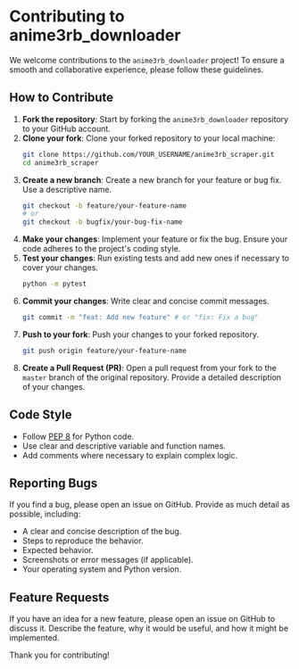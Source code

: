 # Contributing to anime3rb_downloader

We welcome contributions to the `anime3rb_downloader` project! To ensure a smooth and collaborative experience, please follow these guidelines.

## How to Contribute

1.  **Fork the repository**: Start by forking the `anime3rb_downloader` repository to your GitHub account.
2.  **Clone your fork**: Clone your forked repository to your local machine:
    ```bash
    git clone https://github.com/YOUR_USERNAME/anime3rb_scraper.git
    cd anime3rb_scraper
    ```
3.  **Create a new branch**: Create a new branch for your feature or bug fix. Use a descriptive name.
    ```bash
    git checkout -b feature/your-feature-name
    # or
    git checkout -b bugfix/your-bug-fix-name
    ```
4.  **Make your changes**: Implement your feature or fix the bug. Ensure your code adheres to the project's coding style.
5.  **Test your changes**: Run existing tests and add new ones if necessary to cover your changes.
    ```bash
    python -m pytest
    ```
6.  **Commit your changes**: Write clear and concise commit messages.
    ```bash
    git commit -m "feat: Add new feature" # or "fix: Fix a bug"
    ```
7.  **Push to your fork**: Push your changes to your forked repository.
    ```bash
    git push origin feature/your-feature-name
    ```
8.  **Create a Pull Request (PR)**: Open a pull request from your fork to the `master` branch of the original repository. Provide a detailed description of your changes.

## Code Style

*   Follow [PEP 8](https://www.python.org/dev/peps/pep-0008/) for Python code.
*   Use clear and descriptive variable and function names.
*   Add comments where necessary to explain complex logic.

## Reporting Bugs

If you find a bug, please open an issue on GitHub. Provide as much detail as possible, including:

*   A clear and concise description of the bug.
*   Steps to reproduce the behavior.
*   Expected behavior.
*   Screenshots or error messages (if applicable).
*   Your operating system and Python version.

## Feature Requests

If you have an idea for a new feature, please open an issue on GitHub to discuss it. Describe the feature, why it would be useful, and how it might be implemented.

Thank you for contributing!
